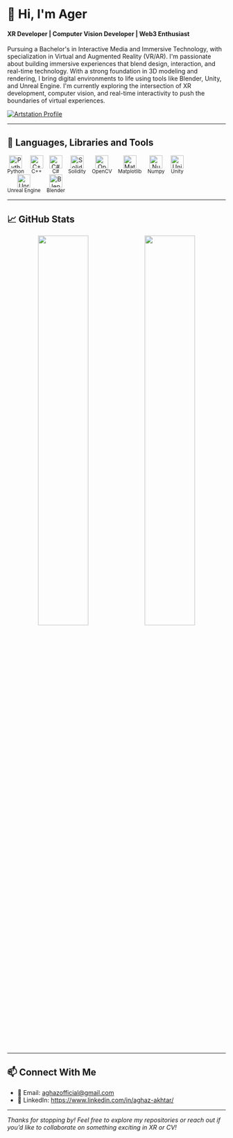 # 👋 Hi, I'm Ager
#### **XR Developer | Computer Vision Developer | Web3 Enthusiast**

Pursuing a Bachelor's in Interactive Media and Immersive Technology, with specialization in Virtual and Augmented Reality (VR/AR). I'm passionate about building immersive experiences that blend design, interaction, and real-time technology. With a strong foundation in 3D modeling and rendering, I bring digital environments to life using tools like Blender, Unity, and Unreal Engine.
I'm currently exploring the intersection of XR development, computer vision, and real-time interactivity to push the boundaries of virtual experiences.
   <p align="left">
     <a href="https://www.artstation.com/aghazakhtar" target="_blank" rel="noopener noreferrer">
       <img src="https://img.shields.io/badge/Artstation%20Profile-0088CC?style=for-the-badge&logo=artstation&logoColor=white&labelColor=2C2F33" alt="Artstation Profile">
     </a>
   </p>
      
---

## 🤖 Languages, Libraries and Tools 

<div align="left">
  <div style="display: inline-block; text-align: center; margin-right: 10px;">
    <img alt="Python" width="30px" src="https://cdn.jsdelivr.net/gh/devicons/devicon@latest/icons/python/python-original.svg"/>
    <br><small>Python</small>
  </div>
  <div style="display: inline-block; text-align: center; margin-right: 10px;">
    <img alt="C++" width="30px" src="https://cdn.jsdelivr.net/gh/devicons/devicon@latest/icons/cplusplus/cplusplus-original.svg" />
    <br><small>C++</small>
  </div>
  <div style="display: inline-block; text-align: center; margin-right: 10px;">
    <img alt="C#" width="30px" src="https://cdn.jsdelivr.net/gh/devicons/devicon@latest/icons/csharp/csharp-original.svg" />
    <br><small>C#</small>
  </div>
  <div style="display: inline-block; text-align: center; margin-right: 10px;">
    <img alt="Solidity" width="30px" src="https://cdn.jsdelivr.net/gh/devicons/devicon@latest/icons/solidity/solidity-original.svg" />
    <br><small>Solidity</small>
  </div>
  <div style="display: inline-block; text-align: center; margin-right: 10px;">
    <img alt="OpenCV" width="30px" src="https://cdn.jsdelivr.net/gh/devicons/devicon@latest/icons/opencv/opencv-original.svg" />
    <br><small>OpenCV</small>
  </div>
  <div style="display: inline-block; text-align: center; margin-right: 10px;">
    <img alt="Matplotlib" width="30px" src="https://cdn.jsdelivr.net/gh/devicons/devicon@latest/icons/matplotlib/matplotlib-original.svg" />
    <br><small>Matplotlib</small>
  </div>
  <div style="display: inline-block; text-align: center; margin-right: 10px;">
    <img alt="Numpy" width="30px" src="https://cdn.jsdelivr.net/gh/devicons/devicon@latest/icons/numpy/numpy-original.svg" />
    <br><small>Numpy</small>
  </div>
  <div style="display: inline-block; text-align: center; margin-right: 10px;">
    <img alt="Unity" width="30px" src="https://cdn.jsdelivr.net/gh/devicons/devicon@latest/icons/unity/unity-original.svg" />
    <br><small>Unity</small>
  </div>
  <div style="display: inline-block; text-align: center; margin-right: 10px;">
    <img alt="Unreal Engine" width="30px" src="https://cdn.jsdelivr.net/gh/devicons/devicon@latest/icons/unrealengine/unrealengine-original.svg" />
    <br><small>Unreal Engine</small>
  </div>
  <div style="display: inline-block; text-align: center; margin-right: 10px;">
    <img alt="Blender" width="30px" src="https://cdn.jsdelivr.net/gh/devicons/devicon@latest/icons/blender/blender-original.svg" />
    <br><small>Blender</small>
  </div>
</div>

---

## 📈 GitHub Stats

<!-- GitHub Readme Stats -->
<p align="center">
  <img src="https://github-readme-stats.vercel.app/api?username=ager-1&show_icons=true&theme=swift" width="48%" />
  <img src="https://github-readme-stats.vercel.app/api/top-langs/?username=ager-1&layout=compact&theme=swift" width="48%" />
</p>

---

## 📫 Connect With Me

- 📧 Email: aghazofficial@gmail.com
- 💼 LinkedIn: https://www.linkedin.com/in/aghaz-akhtar/

---

_Thanks for stopping by! Feel free to explore my repositories or reach out if you’d like to collaborate on something exciting in XR or CV!_

